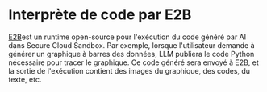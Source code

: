 # Interprète de code par E2B

[E2B](https://e2b.dev/)est un runtime open-source pour l'exécution du code généré par AI dans Secure Cloud Sandbox. Par exemple, lorsque l'utilisateur demande à générer un graphique à barres des données, LLM publiera le code Python nécessaire pour tracer le graphique. Ce code généré sera envoyé à E2B, et la sortie de l'exécution contient des images du graphique, des codes, du texte, etc.

<gigne> <img src = "../../../. GitBook / Assets / Image (176) .png" alt = ""> <Figcaption> </gigcaption> </gigne>
